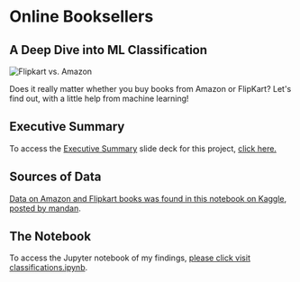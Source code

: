 # Online Booksellers
## A Deep Dive into ML Classification
![Flipkart vs. Amazon](https://i.postimg.cc/02SdjNnc/Screen-Shot-2020-05-04-at-7-50-13-PM.png)

Does it really matter whether you buy books from Amazon or FlipKart?
Let's find out, with a little help from machine learning!

## Executive Summary
To access the [Executive Summary](https://docs.google.com/presentation/d/1uWk6AlWb-x6VRVdK_StVWo6UflCrgWWjv43tgBDnxck/edit?usp=sharing) slide deck for this project, [click here.](https://docs.google.com/presentation/d/1uWk6AlWb-x6VRVdK_StVWo6UflCrgWWjv43tgBDnxck/edit?usp=sharing)

## Sources of Data
[Data on Amazon and Flipkart books was found in this notebook on Kaggle, posted by mandan](https://www.kaggle.com/mandan/amazon-vs-flipkart-book-prices).

## The Notebook
To access the Jupyter notebook of my findings, [please click visit classifications.ipynb](classifications.ipynb).
